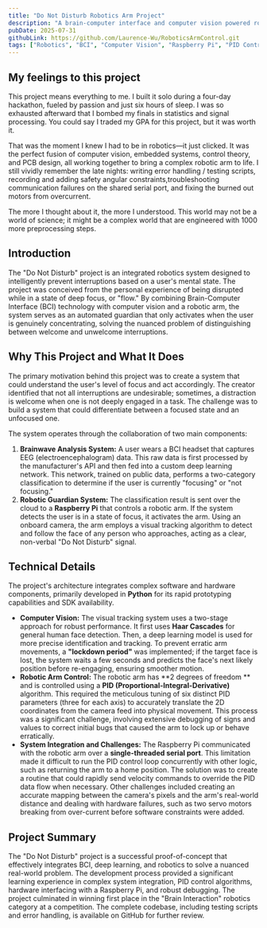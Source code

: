 ```yaml
---
title: "Do Not Disturb Robotics Arm Project"
description: "A brain-computer interface and computer vision powered robotic arm that intelligently prevents interruptions during deep focus."
pubDate: 2025-07-31
githubLink: https://github.com/Laurence-Wu/RoboticsArmControl.git
tags: ["Robotics", "BCI", "Computer Vision", "Raspberry Pi", "PID Control", "Python"]
---
```


## My feelings to this project

This project means everything to me. I built it solo during a four-day hackathon, fueled by passion and just six hours of sleep. I was so exhausted afterward that I bombed my finals in statistics and signal processing. You could say I traded my GPA for this project, but it was worth it.

That was the moment I knew I had to be in robotics—it just clicked. It was the perfect fusion of computer vision, embedded systems, control theory, and PCB design, all working together to bring a complex robotic arm to life. I still vividly remember the late nights: writing error handling / testing scripts, recording and adding safety angular constraints,troubleshooting communication failures on the shared serial port, and fixing the burned out motors from overcurrent.

The more I thought about it, the more I understood. This world may not be a world of science; it might be a complex world that are engineered with 1000 more preprocessing steps.

## Introduction

The "Do Not Disturb" project is an integrated robotics system designed to intelligently prevent interruptions based on a user's mental state. The project was conceived from the personal experience of being disrupted while in a state of deep focus, or "flow." By combining Brain-Computer Interface (BCI) technology with computer vision and a robotic arm, the system serves as an automated guardian that only activates when the user is genuinely concentrating, solving the nuanced problem of distinguishing between welcome and unwelcome interruptions.

## Why This Project and What It Does

The primary motivation behind this project was to create a system that could understand the user's level of focus and act accordingly. The creator identified that not all interruptions are undesirable; sometimes, a distraction is welcome when one is not deeply engaged in a task. The challenge was to build a system that could differentiate between a focused state and an unfocused one.

The system operates through the collaboration of two main components:

1. **Brainwave Analysis System:** A user wears a BCI headset that captures EEG (electroencephalogram) data. This raw data is first processed by the manufacturer's API and then fed into a custom deep learning network. This network, trained on public data, performs a two-category classification to determine if the user is currently "focusing" or "not focusing."
2. **Robotic Guardian System:** The classification result is sent over the cloud to a **Raspberry Pi** that controls a robotic arm. If the system detects the user is in a state of focus, it activates the arm. Using an onboard camera, the arm employs a visual tracking algorithm to detect and follow the face of any person who approaches, acting as a clear, non-verbal "Do Not Disturb" signal.

## Technical Details

The project's architecture integrates complex software and hardware components, primarily developed in **Python** for its rapid prototyping capabilities and SDK availability.

- **Computer Vision:** The visual tracking system uses a two-stage approach for robust performance. It first uses **Haar Cascades** for general human face detection. Then, a deep learning model is used for more precise identification and tracking. To prevent erratic arm movements, a **"lockdown period"** was implemented; if the target face is lost, the system waits a few seconds and predicts the face's next likely position before re-engaging, ensuring smoother motion.
- **Robotic Arm Control:** The robotic arm has **2 degrees of freedom ** and is controlled using a **PID (Proportional-Integral-Derivative)** algorithm. This required the meticulous tuning of six distinct PID parameters (three for each axis) to accurately translate the 2D coordinates from the camera feed into physical movement. This process was a significant challenge, involving extensive debugging of signs and values to correct initial bugs that caused the arm to lock up or behave erratically.
- **System Integration and Challenges:** The Raspberry Pi communicated with the robotic arm over a **single-threaded serial port**. This limitation made it difficult to run the PID control loop concurrently with other logic, such as returning the arm to a home position. The solution was to create a routine that could rapidly send velocity commands to override the PID data flow when necessary. Other challenges included creating an accurate mapping between the camera's pixels and the arm's real-world distance and dealing with hardware failures, such as two servo motors breaking from over-current before software constraints were added.

## Project Summary

The "Do Not Disturb" project is a successful proof-of-concept that effectively integrates BCI, deep learning, and robotics to solve a nuanced real-world problem. The development process provided a significant learning experience in complex system integration, PID control algorithms, hardware interfacing with a Raspberry Pi, and robust debugging. The project culminated in winning first place in the "Brain Interaction" robotics category at a competition. The complete codebase, including testing scripts and error handling, is available on GitHub for further review.
